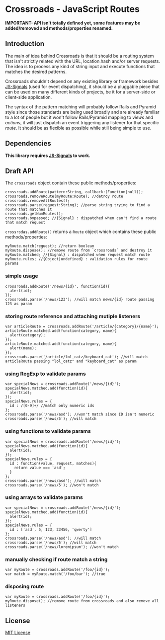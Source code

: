 
# Crossroads - JavaScript Routes #

**IMPORTANT: API isn't totally defined yet, some features may be added/removed and methods/properties renamed.**


## Introduction ##

The main of idea behind Crossroads is that it should be a routing system that isn't strictly related with the 
URL, location.hash and/or server requests. The idea is to process any kind of string input and execute functions
that matches the desired patterns.

Crossroads shouldn't depend on any existing library or framework besides [JS-Signals](http://millermedeiros.github.com/js-signals/) 
(used for event dispatching), it should be a pluggable piece that can be used on many different kinds of projects, 
be it for a server-side or client-side application.

The syntax of the pattern matching will probably follow Rails and Pyramid style since those standards are being 
used broadly and are already familiar to a lot of people but it won't follow Rails/Pyramid mapping to *views* 
and *actions*, it will just dispatch an event triggering any listener for that specific *route*. It should be 
as flexible as possible while still being simple to use.


## Dependencies ##

**This library requires [JS-Signals](http://millermedeiros.github.com/js-signals/) to work.**



## Draft API ##

The `crossroads` object contain these public methods/properties:  

    crossroads.addRoute(pattern:String, callback:(Function|null));
    crossroads.removeRoute(myRoute:Route); //detroy route
    crossroads.removeAllRoutes();
    crossroads.parse(request:String); //parse string trying to find a route that matches it
    crossroads.getNumRoutes();
    crossroads.bypassed; //{Signal} : dispatched when can't find a route that match request

`crossrodas.addRoute()` returns a `Route` object which contains these public methods/properties:

    myRoute.match(request); //return boolean
    myRoute.dispose(); //remove route from `crossroads` and destroy it
    myRoute.matched; //{Signal} : dispatched when request match route
    myRoute.rules; //{Object|undefined} : validation rules for route params
    

### simple usage ###

    crossroads.addRoute('/news/{id}', function(id){
      alert(id);
    });
    crossroads.parse('/news/123'); //will match news/{id} route passing 123 as param


### storing route reference and attaching mutiple listeners ####

    var articleRoute = crossroads.addRoute('/article/{category}/{name}');
    articleRoute.matched.add(function(category, name){
      alert(category);
    });
    articleRoute.matched.add(function(category, name){
      alert(name);
    });
    crossroads.parse('/article/lol_catz/keyboard_cat'); //will match articleRoute passing "lol_catz" and "keyboard_cat" as param


### using RegExp to validate params ###

    var specialNews = crossroads.addRoute('/news/{id}');
    specialNews.matched.add(function(id){
      alert(id);
    });
    specialNews.rules = {
      id : /[0-9]+/ //match only numeric ids
    };
    crossroads.parse('/news/asd'); //won't match since ID isn't numeric
    crossroads.parse('/news/5'); //will match


### using functions to validate params ###

    var specialNews = crossroads.addRoute('/news/{id}');
    specialNews.matched.add(function(id){
      alert(id);
    });
    specialNews.rules = {
      id : function(value, request, matches){
        return value === 'asd';
      }
    };
    crossroads.parse('/news/asd'); //will match
    crossroads.parse('/news/5'); //won't match


### using arrays to validate params ###

    var specialNews = crossroads.addRoute('/news/{id}');
    specialNews.matched.add(function(id){
      alert(id);
    });
    specialNews.rules = {
      id : ['asd', 5, 123, 23456, 'qwerty']
    };
    crossroads.parse('/news/asd'); //will match
    crossroads.parse('/news/5'); //will match
    crossroads.parse('/news/loremipsum'); //won't match


### manually checking if route match a string ###

    var myRoute = crossroads.addRoute('/foo/{id}');
    var match = myRoute.match('/foo/bar'); //true


### disposing route ###

    var myRoute = crossroads.addRoute('/foo/{id}');
    myRoute.dispose(); //remove route from crossroads and also remove all listeners


## License ##

[MIT License](http://www.opensource.org/licenses/mit-license.php)